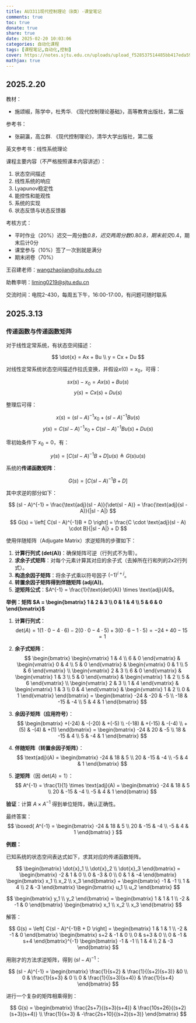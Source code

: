 ```yaml
---
title: AU3311现代控制理论（B类）-课堂笔记
comments: true
toc: true
donate: true
share: true
date: 2025-02-20 10:03:06
categories: 自动化课程
tags: [课程笔记,自动化,控制]
cover: https://notes.sjtu.edu.cn/uploads/upload_f528537514485bb417eda59aeb9690cf.png
mathjax: true
---
```


## 2025.2.20

教材：

- 施颂椒，陈学中，杜秀华. 《现代控制理论基础》，高等教育出版社，第二版

参考书：

- 张嗣瀛，高立群. 《现代控制理论》，清华大学出版社，第二版

英文参考书：线性系统理论

课程主要内容（不严格按照课本内容讲述）：

1. 状态空间描述
2. 线性系统的响应
3. Lyapunov稳定性
4. 能控性和能观性
5. 系统的实现
6. 状态反馈与状态反馈器

考核方式：

- 平时作业（20%）迟交一周分数*0.8，迟交两周分数*0.8*0.8，期末前交*0.4，期末后计0分
- 课堂参与（10%）签了一次到就是满分
- 期末闭卷（70%）

王召建老师：wangzhaojian@sjtu.edu.cn

助教李明：liming0219@sjtu.edu.cn 

交流时间：电院2-430，每周五下午，16:00-17:00，有问题可随时联系

## 2025.3.13

### 传递函数与传递函数矩阵

对于线性定常系统，有状态空间描述：

$$
\dot{x} = Ax + Bu \\
y = Cx + Du
$$

对线性定常系统状态空间描述作拉氏变换，并假设$x(0) = x_0$，可得：

$$ sx(s) - x_0 = A x(s) + B u(s) $$
$$ y(s) = C x(s) + D u(s) $$

整理后可得：

$$ x(s) = (sI - A)^{-1} x_0 + (sI - A)^{-1} B u(s) $$
$$ y(s) = C (sI - A)^{-1} x_0 + C (sI - A)^{-1} B u(s) + D u(s) $$

零初始条件下 $x_0 = 0$，有：

$$ y(s) = [C (sI - A)^{-1} B + D] u(s) \triangleq G(s) u(s) $$

系统的**传递函数矩阵**：

$$ G(s) = [C (sI - A)^{-1} B + D] $$

其中求逆的部分如下：

$$
(sI - A)^{-1} = \frac{\text{adj}(sI - A)}{\det(sI - A)} = \frac{\text{adj}(sI - A)}{|sI - A|}
$$

$$
G(s) = \left[ C(sI - A)^{-1}B + D \right] = \frac{C \cdot \text{adj}(sI - A) \cdot B}{|sI - A|} + D
$$


使用伴随矩阵（Adjugate Matrix）求逆矩阵的步骤如下：

1. **计算行列式 (det(A))**：确保矩阵可逆（行列式不为零）。
2. **求余子式矩阵**：对每个元素计算其对应的余子式（去掉所在行和列的2x2行列式）。
3. **构造余因子矩阵**：将余子式乘以符号因子 $(-1)^{i+j}$。
4. **转置余因子矩阵得到伴随矩阵 (adj(A))**。
5. **逆矩阵公式**：$A^{-1} = \frac{1}{\text{det}(A)} \times \text{adj}(A)$。

**举例：矩阵 $A = \begin{bmatrix} 1 & 2 & 3 \\ 0 & 1 & 4 \\ 5 & 6 & 0 \end{bmatrix}$**

1. **计算行列式**：
$$
\text{det}(A) = 1(1 \cdot 0 - 4 \cdot 6) - 2(0 \cdot 0 - 4 \cdot 5) + 3(0 \cdot 6 - 1 \cdot 5) = -24 + 40 -15 = 1
$$

2. **余子式矩阵**：
$$
\begin{bmatrix}
\begin{vmatrix} 1 & 4 \\ 6 & 0 \end{vmatrix} & \begin{vmatrix} 0 & 4 \\ 5 & 0 \end{vmatrix} & \begin{vmatrix} 0 & 1 \\ 5 & 6 \end{vmatrix} \\
\begin{vmatrix} 2 & 3 \\ 6 & 0 \end{vmatrix} & \begin{vmatrix} 1 & 3 \\ 5 & 0 \end{vmatrix} & \begin{vmatrix} 1 & 2 \\ 5 & 6 \end{vmatrix} \\
\begin{vmatrix} 2 & 3 \\ 1 & 4 \end{vmatrix} & \begin{vmatrix} 1 & 3 \\ 0 & 4 \end{vmatrix} & \begin{vmatrix} 1 & 2 \\ 0 & 1 \end{vmatrix}
\end{bmatrix}
=
\begin{bmatrix}
-24 & -20 & -5 \\
-18 & -15 & -4 \\
5 & 4 & 1
\end{bmatrix}
$$

3. **余因子矩阵（应用符号）**：
$$
\begin{bmatrix}
+(-24) & -(-20) & +(-5) \\
-(-18) & +(-15) & -(-4) \\
+(5) & -(4) & +(1)
\end{bmatrix}
=
\begin{bmatrix}
-24 & 20 & -5 \\
18 & -15 & 4 \\
5 & -4 & 1
\end{bmatrix}
$$

4. **伴随矩阵（转置余因子矩阵）**：
$$
\text{adj}(A) =
\begin{bmatrix}
-24 & 18 & 5 \\
20 & -15 & -4 \\
-5 & 4 & 1
\end{bmatrix}
$$

5. **逆矩阵**（因 $\text{det}(A) = 1$）：
$$
A^{-1} = \frac{1}{1} \times \text{adj}(A) =
\begin{bmatrix}
-24 & 18 & 5 \\
20 & -15 & -4 \\
-5 & 4 & 1
\end{bmatrix}
$$

**验证**：计算 $A \times A^{-1}$ 得到单位矩阵，确认正确性。

最终答案：
$$
\boxed{
A^{-1} = \begin{bmatrix}
-24 & 18 & 5 \\
20 & -15 & -4 \\
-5 & 4 & 1
\end{bmatrix}
}
$$

**例题：**

已知系统的状态空间表达式如下，求其对应的传递函数矩阵。

$$
\begin{bmatrix}
\dot{x}_1 \\
\dot{x}_2 \\
\dot{x}_3 
\end{bmatrix} = 
\begin{bmatrix}
-2 & 1 & 0 \\
0 & -3 & 0 \\
0 & 1 & -4
\end{bmatrix}
\begin{bmatrix}
x_1 \\
x_2 \\
x_3 
\end{bmatrix} + 
\begin{bmatrix}
-1 & -1 \\
1 & 4 \\
2 & -3
\end{bmatrix}
\begin{bmatrix}
u_1 \\
u_2 
\end{bmatrix}
$$

$$
\begin{bmatrix}
y_1 \\
y_2 
\end{bmatrix} = 
\begin{bmatrix}
1 & 1 & 1 \\
-2 & -1 & 0
\end{bmatrix}
\begin{bmatrix}
x_1 \\
x_2 \\
x_3 
\end{bmatrix}
$$

解答：

$$ G(s) = \left[ C(sI - A)^{-1}B + D \right] = 
\begin{bmatrix}
1 & 1 & 1 \\
-2 & -1 & 0
\end{bmatrix}
\begin{bmatrix}
s+2 & -1 & 0 \\
0 & s+3 & 0 \\
0 & -1 & s+4
\end{bmatrix}^{-1}
\begin{bmatrix}
-1 & -1 \\
1 & 4 \\
2 & -3
\end{bmatrix} $$

用刚才的方法求逆矩阵，得到 $(sI - A)^{-1}$：

$$
(sI - A)^{-1} = \begin{bmatrix}
\frac{1}{s+2} & \frac{1}{(s+2)(s+3)} &0 \\
0 & \frac{1}{s+3} & 0 \\
0 & \frac{1}{(s+3)(s+4)} & \frac{1}{s+4}
\end{bmatrix}
$$

进行一个复杂的矩阵相乘得到：

$$
G(s) = \begin{bmatrix}
\frac{2s+7}{(s+3)(s+4)} & \frac{10s+26}{(s+2)(s+3)(s+4)} \\
\frac{1}{s+3} & -\frac{2s+10}{(s+2)(s+3)}
\end{bmatrix}
$$


